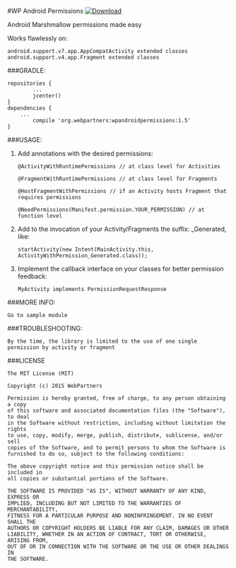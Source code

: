 #WP Android Permissions [ ![Download](https://api.bintray.com/packages/firezenk/maven/WPAndroidPermissions/images/download.svg) ](https://bintray.com/firezenk/maven/WPEditText/_latestVersion)

Android Marshmallow permissions made easy

Works flawlessly on:

	android.support.v7.app.AppCompatActivity extended classes
	android.support.v4.app.Fragment extended classes

###GRADLE:

 	repositories {
	    	...
	    	jcenter()
	}
	dependencies {
		...
	        compile 'org.webpartners:wpandroidpermissions:1.5'
	}

###USAGE:


1. Add annotations with the desired permissions:

	````
	@ActivityWithRuntimePermissions // at class level for Activities
	
	@FragmentWithRuntimePermissions // at class level for Fragments
	
	@HostFragmentWithPermissions // if an Activity hosts Fragment that requires permissions
	
	@NeedPermissions(Manifest.permission.YOUR_PERMISSION) // at function level
	````
	
2. Add to the invocation of your Activity/Fragments the suffix: _Generated, like:

	````
	startActivity(new Intent(MainActivity.this, ActivityWithPermission_Generated.class));
	````


3. Implement the callback interface on your classes for better permission feedback:

	````
	MyActivity implements PermissionRequestResponse
	````

###MORE INFO:

	Go to sample module
	
###TROUBLESHOOTING:

	By the time, the library is limited to the use of one single permission by activity or fragment


###LICENSE

````
The MIT License (MIT)

Copyright (c) 2015 WebPartners

Permission is hereby granted, free of charge, to any person obtaining a copy
of this software and associated documentation files (the "Software"), to deal
in the Software without restriction, including without limitation the rights
to use, copy, modify, merge, publish, distribute, sublicense, and/or sell
copies of the Software, and to permit persons to whom the Software is
furnished to do so, subject to the following conditions:

The above copyright notice and this permission notice shall be included in
all copies or substantial portions of the Software.

THE SOFTWARE IS PROVIDED "AS IS", WITHOUT WARRANTY OF ANY KIND, EXPRESS OR
IMPLIED, INCLUDING BUT NOT LIMITED TO THE WARRANTIES OF MERCHANTABILITY,
FITNESS FOR A PARTICULAR PURPOSE AND NONINFRINGEMENT. IN NO EVENT SHALL THE
AUTHORS OR COPYRIGHT HOLDERS BE LIABLE FOR ANY CLAIM, DAMAGES OR OTHER
LIABILITY, WHETHER IN AN ACTION OF CONTRACT, TORT OR OTHERWISE, ARISING FROM,
OUT OF OR IN CONNECTION WITH THE SOFTWARE OR THE USE OR OTHER DEALINGS IN
THE SOFTWARE.
````

